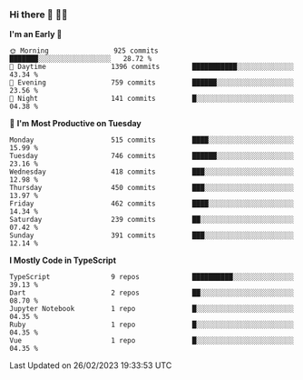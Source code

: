 ### Hi there 👋 🧑‍💻



<!--START_SECTION:waka-->
**I'm an Early 🐤** 

```text
🌞 Morning                925 commits         ███████░░░░░░░░░░░░░░░░░░   28.72 % 
🌆 Daytime                1396 commits        ███████████░░░░░░░░░░░░░░   43.34 % 
🌃 Evening                759 commits         ██████░░░░░░░░░░░░░░░░░░░   23.56 % 
🌙 Night                  141 commits         █░░░░░░░░░░░░░░░░░░░░░░░░   04.38 % 
```
📅 **I'm Most Productive on Tuesday** 

```text
Monday                   515 commits         ████░░░░░░░░░░░░░░░░░░░░░   15.99 % 
Tuesday                  746 commits         ██████░░░░░░░░░░░░░░░░░░░   23.16 % 
Wednesday                418 commits         ███░░░░░░░░░░░░░░░░░░░░░░   12.98 % 
Thursday                 450 commits         ███░░░░░░░░░░░░░░░░░░░░░░   13.97 % 
Friday                   462 commits         ████░░░░░░░░░░░░░░░░░░░░░   14.34 % 
Saturday                 239 commits         ██░░░░░░░░░░░░░░░░░░░░░░░   07.42 % 
Sunday                   391 commits         ███░░░░░░░░░░░░░░░░░░░░░░   12.14 % 
```


**I Mostly Code in TypeScript** 

```text
TypeScript               9 repos             ██████████░░░░░░░░░░░░░░░   39.13 % 
Dart                     2 repos             ██░░░░░░░░░░░░░░░░░░░░░░░   08.70 % 
Jupyter Notebook         1 repo              █░░░░░░░░░░░░░░░░░░░░░░░░   04.35 % 
Ruby                     1 repo              █░░░░░░░░░░░░░░░░░░░░░░░░   04.35 % 
Vue                      1 repo              █░░░░░░░░░░░░░░░░░░░░░░░░   04.35 % 
```




 Last Updated on 26/02/2023 19:33:53 UTC
<!--END_SECTION:waka-->



